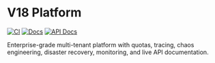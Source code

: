 # V18 Platform

[![CI](https://github.com/Kello54/v18-platform/actions/workflows/ci.yml/badge.svg)](https://github.com/Kello54/v18-platform/actions/workflows/ci.yml)
[![Docs](https://img.shields.io/badge/docs-online-blue)](https://Kello54.github.io/v18-platform/)
[![API Docs](https://img.shields.io/badge/api-openapi-green)](https://Kello54.github.io/v18-platform/)

Enterprise-grade multi-tenant platform with quotas, tracing, chaos engineering, disaster recovery, monitoring, and live API documentation. 
